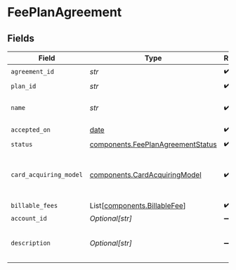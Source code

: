 # FeePlanAgreement


## Fields

| Field                                                                                  | Type                                                                                   | Required                                                                               | Description                                                                            |
| -------------------------------------------------------------------------------------- | -------------------------------------------------------------------------------------- | -------------------------------------------------------------------------------------- | -------------------------------------------------------------------------------------- |
| `agreement_id`                                                                         | *str*                                                                                  | :heavy_check_mark:                                                                     | N/A                                                                                    |
| `plan_id`                                                                              | *str*                                                                                  | :heavy_check_mark:                                                                     | N/A                                                                                    |
| `name`                                                                                 | *str*                                                                                  | :heavy_check_mark:                                                                     | The name of the agreement.                                                             |
| `accepted_on`                                                                          | [date](https://docs.python.org/3/library/datetime.html#date-objects)                   | :heavy_check_mark:                                                                     | N/A                                                                                    |
| `status`                                                                               | [components.FeePlanAgreementStatus](../../models/components/feeplanagreementstatus.md) | :heavy_check_mark:                                                                     | N/A                                                                                    |
| `card_acquiring_model`                                                                 | [components.CardAcquiringModel](../../models/components/cardacquiringmodel.md)         | :heavy_check_mark:                                                                     | Specifies the card processing pricing model                                            |
| `billable_fees`                                                                        | List[[components.BillableFee](../../models/components/billablefee.md)]                 | :heavy_check_mark:                                                                     | N/A                                                                                    |
| `account_id`                                                                           | *Optional[str]*                                                                        | :heavy_minus_sign:                                                                     | N/A                                                                                    |
| `description`                                                                          | *Optional[str]*                                                                        | :heavy_minus_sign:                                                                     | The description of the agreement.                                                      |
